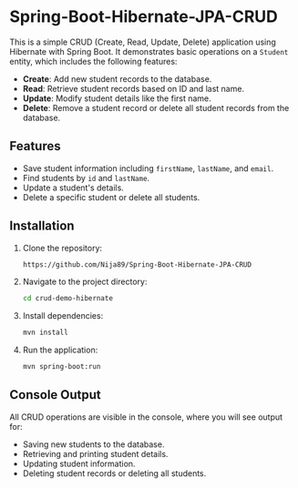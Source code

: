 # Spring-Boot-Hibernate-JPA-CRUD

This is a simple CRUD (Create, Read, Update, Delete) application using Hibernate with Spring Boot. It demonstrates basic operations on a `Student` entity, which includes the following features:

- **Create**: Add new student records to the database.
- **Read**: Retrieve student records based on ID and last name.
- **Update**: Modify student details like the first name.
- **Delete**: Remove a student record or delete all student records from the database.

## Features

- Save student information including `firstName`, `lastName`, and `email`.
- Find students by `id` and `lastName`.
- Update a student's details.
- Delete a specific student or delete all students.

## Installation

1. Clone the repository:

   ```bash
   https://github.com/Nija89/Spring-Boot-Hibernate-JPA-CRUD
2. Navigate to the project directory:

    ```bash
    cd crud-demo-hibernate
3. Install dependencies:

    ```bash
    mvn install
4. Run the application:

    ```bash
    mvn spring-boot:run

## Console Output
All CRUD operations are visible in the console, where you will see output for:

- Saving new students to the database.
- Retrieving and printing student details.
- Updating student information.
- Deleting student records or deleting all students.